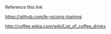 Reference this link

https://github.com/le-yo/sms-training

http://coffee.wikia.com/wiki/List_of_coffee_drinks
